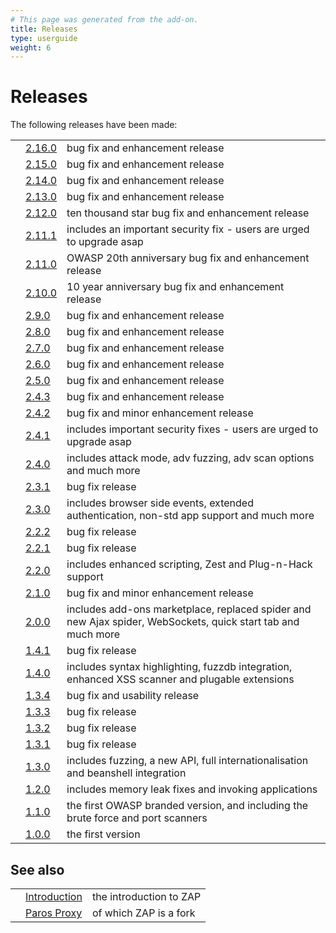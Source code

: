 ```yaml
---
# This page was generated from the add-on.
title: Releases
type: userguide
weight: 6
---
```


# Releases


The following releases have been made:

|   |                                          |                                                                                                              |
|---|------------------------------------------|--------------------------------------------------------------------------------------------------------------|
|   | [2.16.0](/docs/desktop/releases/2.16.0/) | bug fix and enhancement release                                                                              |
|   | [2.15.0](/docs/desktop/releases/2.15.0/) | bug fix and enhancement release                                                                              |
|   | [2.14.0](/docs/desktop/releases/2.14.0/) | bug fix and enhancement release                                                                              |
|   | [2.13.0](/docs/desktop/releases/2.13.0/) | bug fix and enhancement release                                                                              |
|   | [2.12.0](/docs/desktop/releases/2.12.0/) | ten thousand star bug fix and enhancement release                                                            |
|   | [2.11.1](/docs/desktop/releases/2.11.1/) | includes an important security fix - users are urged to upgrade asap                                         |
|   | [2.11.0](/docs/desktop/releases/2.11.0/) | OWASP 20th anniversary bug fix and enhancement release                                                       |
|   | [2.10.0](/docs/desktop/releases/2.10.0/) | 10 year anniversary bug fix and enhancement release                                                          |
|   | [2.9.0](/docs/desktop/releases/2.9.0/)   | bug fix and enhancement release                                                                              |
|   | [2.8.0](/docs/desktop/releases/2.8.0/)   | bug fix and enhancement release                                                                              |
|   | [2.7.0](/docs/desktop/releases/2.7.0/)   | bug fix and enhancement release                                                                              |
|   | [2.6.0](/docs/desktop/releases/2.6.0/)   | bug fix and enhancement release                                                                              |
|   | [2.5.0](/docs/desktop/releases/2.5.0/)   | bug fix and enhancement release                                                                              |
|   | [2.4.3](/docs/desktop/releases/2.4.3/)   | bug fix and enhancement release                                                                              |
|   | [2.4.2](/docs/desktop/releases/2.4.2/)   | bug fix and minor enhancement release                                                                        |
|   | [2.4.1](/docs/desktop/releases/2.4.1/)   | includes important security fixes - users are urged to upgrade asap                                          |
|   | [2.4.0](/docs/desktop/releases/2.4.0/)   | includes attack mode, adv fuzzing, adv scan options and much more                                            |
|   | [2.3.1](/docs/desktop/releases/2.3.1/)   | bug fix release                                                                                              |
|   | [2.3.0](/docs/desktop/releases/2.3.0/)   | includes browser side events, extended authentication, non-std app support and much more                     |
|   | [2.2.2](/docs/desktop/releases/2.2.2/)   | bug fix release                                                                                              |
|   | [2.2.1](/docs/desktop/releases/2.2.1/)   | bug fix release                                                                                              |
|   | [2.2.0](/docs/desktop/releases/2.2.0/)   | includes enhanced scripting, Zest and Plug-n-Hack support                                                    |
|   | [2.1.0](/docs/desktop/releases/2.1.0/)   | bug fix and minor enhancement release                                                                        |
|   | [2.0.0](/docs/desktop/releases/2.0.0/)   | includes add-ons marketplace, replaced spider and new Ajax spider, WebSockets, quick start tab and much more |
|   | [1.4.1](/docs/desktop/releases/1.4.1/)   | bug fix release                                                                                              |
|   | [1.4.0](/docs/desktop/releases/1.4.0/)   | includes syntax highlighting, fuzzdb integration, enhanced XSS scanner and plugable extensions               |
|   | [1.3.4](/docs/desktop/releases/1.3.4/)   | bug fix and usability release                                                                                |
|   | [1.3.3](/docs/desktop/releases/1.3.3/)   | bug fix release                                                                                              |
|   | [1.3.2](/docs/desktop/releases/1.3.2/)   | bug fix release                                                                                              |
|   | [1.3.1](/docs/desktop/releases/1.3.1/)   | bug fix release                                                                                              |
|   | [1.3.0](/docs/desktop/releases/1.3.0/)   | includes fuzzing, a new API, full internationalisation and beanshell integration                             |
|   | [1.2.0](/docs/desktop/releases/1.2.0/)   | includes memory leak fixes and invoking applications                                                         |
|   | [1.1.0](/docs/desktop/releases/1.1.0/)   | the first OWASP branded version, and including the brute force and port scanners                             |
|   | [1.0.0](/docs/desktop/releases/1.0.0/)   | the first version                                                                                            |

## See also

|   |                                     |                         |
|---|-------------------------------------|-------------------------|
|   | [Introduction](/docs/desktop/)      | the introduction to ZAP |
|   | [Paros Proxy](/docs/desktop/paros/) | of which ZAP is a fork  |
